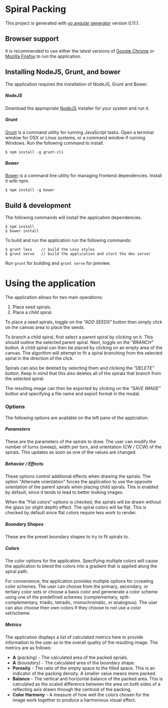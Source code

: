 # Spiral Packing
This project is generated with [yo angular generator](https://github.com/yeoman/generator-angular)
version 0.11.1.


## Browser support

It is recommended to use either the latest versions of [Google Chrome](https://www.google.com/chrome/browser/desktop/) or
[Mozilla Firefox](https://www.mozilla.org/en-US/firefox/new/) to run the application.

## Installing NodeJS, Grunt, and bower
The application requires the installation of NodeJS, Grunt and Bower.

##### NodeJS
Download the appropriate [NodeJS](https://nodejs.org/download/) installer
for your system and run it.

##### Grunt
[Grunt](http://gruntjs.com/getting-started) is a command utility for running JavaScript tasks. Open a terminal window for OSX or Linux systems, or a command window if running Windows. Run the following command to install.
```
$ npm install -g grunt-cli
```

##### Bower
[Bower](http://bower.io/#install-bower) is a command line utility for managing frontend dependencies. Install it with npm.
```
$ npm install -g bower
```

## Build & development
The following commands will install the application dependencies.
```
$ npm install
$ bower install
```

To build and run the application run the following commands:
```
$ grunt less    // build the Less styles
$ grunt serve   // build the application and start the dev server
```

Run `grunt` for building and `grunt serve` for preview.


# Using the application

The application allows for two main operations:

1. Place seed spirals.
2. Place a child spiral.

To place a seed spirals, toggle on the _"ADD SEEDS"_ button then simply click on
the canvas area to place the seeds.

To branch a child spiral, first select a parent spiral by clicking on it. This
should outline the selected parent spiral. Next, toggle on the _"BRANCH"_ button.
A child spiral can then be placed by clicking on an empty area of the canvas.
The algorithm will attempt to fit a spiral branching from the selected spiral
in the direction of the click.

Spirals can also be deleted by selecting them and clicking the _"DELETE"_ button.
Keep in mind that this also deletes all of the spirals that branch from the
selected spiral.

The resulting image can then be exported by clicking on the _"SAVE IMAGE"_ button
and specifying a file name and export format in the modal.


### Options
The following options are available on the left pane of the applciation.

##### Parameters
These are the parameters of the spirals to draw. The user can modify the
number of turns (sweep), width per turn, and orientation (CW / CCW) of the
spirals. This updates as soon as one of the values are changed.

##### Behavior / Effects
These options control additional effects when drawing the spirals. The option
"Alternate orientation" forces the application to use the opposite orientation
of the parent spirals when placing child spirals. This is enabled by default,
since it tends to lead to better looking images.

When the "Flat colors" options is checked, the spirals will be drawn without
the glass (or slight depth) effect. The spiral colors will be flat. This is
checked by default since flat colors require less work to render.

##### Boundary Shapes
These are the preset boundary shapes to try to fit spirals to.

##### Colors
The color options for the application. Specifying multiple colors will cause the
application to blend the colors into a gradient that is applied along the
spiral path.

For convenience, the application provides multiple options for ccreating color schemes. The user can choose from the primary, secondary, or tertiary color sets or
choose a basis color and genenerate a color scheme using one of the predefined schemes (complementary, split-complementary, triadic, tetradic, monochromatic, or analogous). The user can also choose their own colors if they choose to not use a color set/scheme.

##### Metrics
The application displays a list of calculated metrics here to provide information to
the user as to the overall quality of the resulting image. The metrics are as follows:

- __A__ (_packing_) - The calculated area of the packed sprials.
- __A__ (_boundary_) - The calculated area of the boundary shape.
- __Porosity__ - The ratio of the empty space to the filled space. This is an indicator of the packing density. A smaller value means more packed.
- __Balance__ -  The vertical and horizontal balance of the packed area. This is calculated as the scaled difference between the area on both sides of a reflecting axis drawn through the centroid of the packing.
- __Color Harmony__ - A measure of how well the colors chosen for the image work together to produce a harmonious visual effect.
